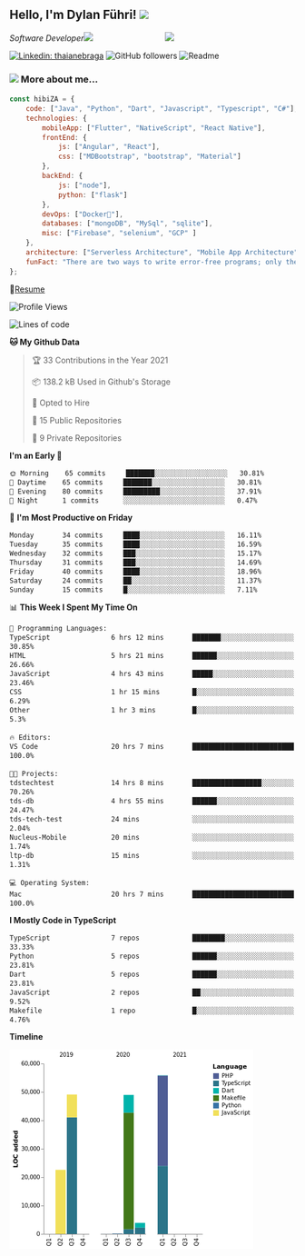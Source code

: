 <h2>Hello, I'm Dylan Führi! <img src="https://media.giphy.com/media/12oufCB0MyZ1Go/giphy.gif" width="50"></h2>
<img align='right' src="https://media.giphy.com/media/836HiJc7pgzy8iNXCn/giphy.gif" width="230">
<p><em>Software Developer</a><img src="https://media.giphy.com/media/WUlplcMpOCEmTGBtBW/giphy.gif" width="30"> 
</em></p>

[![Linkedin: thaianebraga](https://img.shields.io/badge/-Dylan-blue?style=flat-square&logo=Linkedin&logoColor=white&link=https://www.linkedin.com/in/dylan-fuhri/)](https://www.linkedin.com/in/dylan-fuhri/)
![GitHub followers](https://img.shields.io/github/followers/HibiZA?style=social)
![Readme](https://github.com/HibiZA/HibiZA/workflows/Readme/badge.svg)

### <img src="https://media.giphy.com/media/VgCDAzcKvsR6OM0uWg/giphy.gif" width="50"> More about me...  

```javascript
const hibiZA = {
    code: ["Java", "Python", "Dart", "Javascript", "Typescript", "C#"],
    technologies: {
        mobileApp: ["Flutter", "NativeScript", "React Native"],
        frontEnd: {
            js: ["Angular", "React"],
            css: ["MDBootstrap", "bootstrap", "Material"]
        },
        backEnd: {
            js: ["node"],
            python: ["flask"]
        },
        devOps: ["Docker🐳"],
        databases: ["mongoDB", "MySql", "sqlite"],
        misc: ["Firebase", "selenium", "GCP" ]
    },
    architecture: ["Serverless Architecture", "Mobile App Architecture"],
    funFact: "There are two ways to write error-free programs; only the third one works"
};
```
📝[Resume](https://drive.google.com/file/d/1RjxKCcvUeoyYgnL_eCwQ9zay77Ayr0Xu/view?usp=sharing)
<!--START_SECTION:waka-->
![Profile Views](http://img.shields.io/badge/Profile%20Views-6-blue)

![Lines of code](https://img.shields.io/badge/From%20Hello%20World%20I%27ve%20Written-180546%20lines%20of%20code-blue)

**🐱 My Github Data** 

> 🏆 33 Contributions in the Year 2021
 > 
> 📦 138.2 kB Used in Github's Storage 
 > 
> 💼 Opted to Hire
 > 
> 📜 15 Public Repositories 
 > 
> 🔑 9 Private Repositories  
 > 
**I'm an Early 🐤** 

```text
🌞 Morning    65 commits     ███████░░░░░░░░░░░░░░░░░░   30.81% 
🌆 Daytime    65 commits     ███████░░░░░░░░░░░░░░░░░░   30.81% 
🌃 Evening    80 commits     █████████░░░░░░░░░░░░░░░░   37.91% 
🌙 Night      1 commits      ░░░░░░░░░░░░░░░░░░░░░░░░░   0.47%

```
📅 **I'm Most Productive on Friday** 

```text
Monday       34 commits     ████░░░░░░░░░░░░░░░░░░░░░   16.11% 
Tuesday      35 commits     ████░░░░░░░░░░░░░░░░░░░░░   16.59% 
Wednesday    32 commits     ███░░░░░░░░░░░░░░░░░░░░░░   15.17% 
Thursday     31 commits     ███░░░░░░░░░░░░░░░░░░░░░░   14.69% 
Friday       40 commits     ████░░░░░░░░░░░░░░░░░░░░░   18.96% 
Saturday     24 commits     ██░░░░░░░░░░░░░░░░░░░░░░░   11.37% 
Sunday       15 commits     █░░░░░░░░░░░░░░░░░░░░░░░░   7.11%

```


📊 **This Week I Spent My Time On** 

```text
💬 Programming Languages: 
TypeScript               6 hrs 12 mins       ███████░░░░░░░░░░░░░░░░░░   30.85% 
HTML                     5 hrs 21 mins       ██████░░░░░░░░░░░░░░░░░░░   26.66% 
JavaScript               4 hrs 43 mins       █████░░░░░░░░░░░░░░░░░░░░   23.46% 
CSS                      1 hr 15 mins        █░░░░░░░░░░░░░░░░░░░░░░░░   6.29% 
Other                    1 hr 3 mins         █░░░░░░░░░░░░░░░░░░░░░░░░   5.3%

🔥 Editors: 
VS Code                  20 hrs 7 mins       █████████████████████████   100.0%

🐱‍💻 Projects: 
tdstechtest              14 hrs 8 mins       █████████████████░░░░░░░░   70.26% 
tds-db                   4 hrs 55 mins       ██████░░░░░░░░░░░░░░░░░░░   24.47% 
tds-tech-test            24 mins             ░░░░░░░░░░░░░░░░░░░░░░░░░   2.04% 
Nucleus-Mobile           20 mins             ░░░░░░░░░░░░░░░░░░░░░░░░░   1.74% 
ltp-db                   15 mins             ░░░░░░░░░░░░░░░░░░░░░░░░░   1.31%

💻 Operating System: 
Mac                      20 hrs 7 mins       █████████████████████████   100.0%

```

**I Mostly Code in TypeScript** 

```text
TypeScript               7 repos             ████████░░░░░░░░░░░░░░░░░   33.33% 
Python                   5 repos             ██████░░░░░░░░░░░░░░░░░░░   23.81% 
Dart                     5 repos             ██████░░░░░░░░░░░░░░░░░░░   23.81% 
JavaScript               2 repos             ██░░░░░░░░░░░░░░░░░░░░░░░   9.52% 
Makefile                 1 repo              █░░░░░░░░░░░░░░░░░░░░░░░░   4.76%

```


**Timeline**

![Chart not found](https://raw.githubusercontent.com/HibiZA/HibiZA/master/charts/bar_graph.png) 


<!--END_SECTION:waka-->
